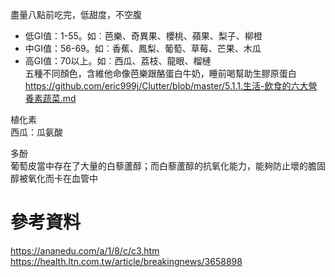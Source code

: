 盡量八點前吃完，低甜度，不空腹  

* 低GI值：1-55。如︰芭樂、奇異果、櫻桃、蘋果、梨子、柳橙  
* 中GI值：56-69。如︰香蕉、鳳梨、葡萄、草莓、芒果、木瓜  
* 高GI值：70以上。如︰西瓜、荔枝、龍眼、榴槤  
五種不同顏色，含維他命像芭樂跟酪蛋白牛奶，睡前喝幫助生膠原蛋白    
https://github.com/eric999j/Clutter/blob/master/5.1.1.生活-飲食的六大營養素蔬菜.md  

植化素  
西瓜：瓜氨酸  

多酚  
葡萄皮當中存在了大量的白藜蘆醇；而白藜蘆醇的抗氧化能力，能夠防止壞的膽固醇被氧化而卡在血管中  


# 參考資料
https://ananedu.com/a/1/8/c/c3.htm  
https://health.ltn.com.tw/article/breakingnews/3658898  
